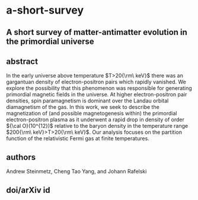 # a-short-survey
## A short survey of matter-antimatter evolution in the primordial universe

## abstract
In the early universe above temperature $T>20{\rm\ keV}$ there was an gargantuan density of electron-positron pairs which rapidly vanished. We explore the possibility that this phenomenon was responsible for generating primordial magnetic fields in the universe. At higher electron-positron pair densities, spin paramagnetism is dominant over the Landau orbital diamagnetism of the gas. In this work, we seek to describe the magnetization of (and possible magnetogenesis within) the primordial electron-positron plasma as it underwent a rapid drop in density of order ${\cal O}(10^{12})$ relative to the baryon density in the temperature range $200{\rm\ keV}>T>20{\rm\ keV}$. Our analysis focuses on the partition function of the relativistic Fermi gas at finite temperatures.
## authors
Andrew Steinmetz, Cheng Tao Yang, and Johann Rafelski

## doi/arXiv id

